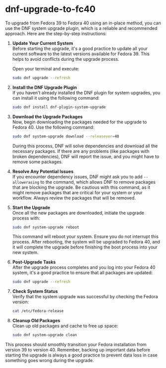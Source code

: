 # dnf-upgrade-to-fc40

To upgrade from Fedora 39 to Fedora 40 using an in-place method, you can use the DNF system upgrade plugin, which is a reliable and recommended approach. Here are the step-by-step instructions:

1. **Update Your Current System**  
   Before starting the upgrade, it's a good practice to update all your current software to the latest versions available for Fedora 39. This helps to avoid conflicts during the upgrade process.

   Open your terminal and execute:
   ```bash
   sudo dnf upgrade --refresh
   ```

2. **Install the DNF Upgrade Plugin**  
   If you haven't already installed the DNF plugin for system upgrades, you can install it using the following command:
   ```bash
   sudo dnf install dnf-plugin-system-upgrade
   ```

3. **Download the Upgrade Packages**  
   Now, begin downloading the packages needed for the upgrade to Fedora 40. Use the following command:
   ```bash
   sudo dnf system-upgrade download --releasever=40
   ```
   During this process, DNF will solve dependencies and download all the necessary packages. If there are any problems (like packages with broken dependencies), DNF will report the issue, and you might have to remove some packages.

4. **Resolve Any Potential Issues**  
   If you encounter dependency issues, DNF might ask you to add `--allowerasing` to the command, which allows DNF to remove packages that are blocking the upgrade. Be cautious with this command, as it might remove packages that are critical for your system or your workflow. Always review the packages that will be removed.

5. **Start the Upgrade**  
   Once all the new packages are downloaded, initiate the upgrade process with:
   ```bash
   sudo dnf system-upgrade reboot
   ```
   This command will reboot your system. Ensure you do not interrupt this process. After rebooting, the system will be upgraded to Fedora 40, and it will complete the upgrade before finishing the boot process into your new system.

6. **Post-Upgrade Tasks**  
   After the upgrade process completes and you log into your Fedora 40 system, it's a good practice to ensure that all packages are updated:
   ```bash
   sudo dnf upgrade --refresh
   ```

7. **Check System Status**  
   Verify that the system upgrade was successful by checking the Fedora version:
   ```bash
   cat /etc/fedora-release
   ```

8. **Cleanup Old Packages**  
   Clean up old packages and cache to free up space:
   ```bash
   sudo dnf system-upgrade clean
   ```

This process should smoothly transition your Fedora installation from version 39 to version 40. Remember, backing up important data before starting the upgrade is always a good practice to prevent data loss in case something goes wrong during the upgrade.
